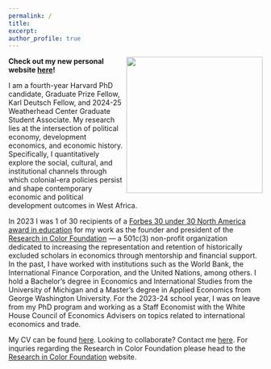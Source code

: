 ```yaml
---
permalink: /
title:
excerpt:
author_profile: true 
---
```

<img align="right" width="270" height="270" src="https://politics.princeton.edu/sites/default/files/styles/square/public/images/chine_headshot_new.jpg?h=97d761eb&itok=qMU0oj2J">

**Check out my new personal website [here](https://www.chinemeluokafor.com/)!**

I am a fourth-year Harvard PhD candidate, Graduate Prize Fellow, Karl Deutsch Fellow, and 2024-25 Weatherhead Center Graduate Student Associate. My research lies at the intersection of political economy, development economics, and economic history. Specifically, I quantitatively explore the social, cultural, and institutional channels through which colonial-era policies persist and shape contemporary economic and political development outcomes in West Africa. 

In 2023 I was 1 of 30 recipients of a [Forbes 30 under 30 North America award in education](https://www.forbes.com/profile/chinemelu-okafor/?sh=2b41c5928d20https://www.forbes.com/profile/chinemelu-okafor/?sh=2b41c5928d20) for my work as the founder and president of the [Research in Color Foundation](https://en.wikipedia.org/wiki/The_Research_in_Color_Foundation) — a 501c(3) non-profit organization dedicated to increasing the representation and retention of historically excluded scholars in economics through mentorship and financial support. In the past, I have worked with institutions such as the World Bank, the International Finance Corporation, and the United Nations, among others. I hold a Bachelor’s degree in Economics and International Studies from the University of Michigan and a Master’s degree in Applied Economics from George Washington University. For the 2023-24 school year, I was on leave from my PhD program and working as a Staff Economist with the White House Council of Economics Advisers on topics related to international economics and trade.

My CV can be found [here](https://www.chinemeluokafor.com/my-cv-chinemelu-okafor). Looking to collaborate? Contact me [here](https://www.chinemeluokafor.com/contact-me-chinemelu-okafor). For inquries regarding the Research in Color Foundation please head to the [Research in Color Foundation](https://www.researchincolor.org/contact-the-team) website.

